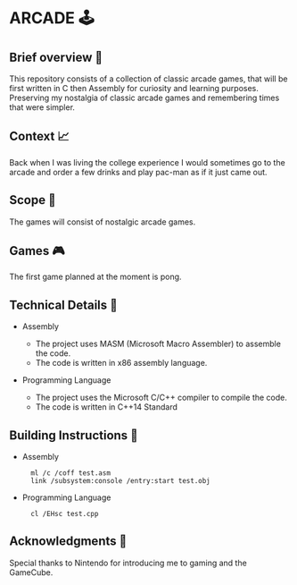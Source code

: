 # ARCADE :joystick:

## Brief overview :memo:

This repository consists of a collection of classic arcade games, that will be first written in C then Assembly for curiosity and learning purposes. Preserving my nostalgia of classic arcade games and remembering times that were simpler.

## Context :chart_with_upwards_trend:

Back when I was living the college experience I would sometimes go to the arcade and order a few drinks and play pac-man as if it just came out. 

## Scope :telescope:

The games will consist of nostalgic arcade games. 

## Games :video_game:

The first game planned at the moment is pong.

## Technical Details :wrench:

- Assembly
  - The project uses MASM (Microsoft Macro Assembler) to assemble the code.
  - The code is written in x86 assembly language.
  
- Programming Language
  - The project uses the Microsoft C/C++ compiler to compile the code.
  - The code is written in C++14 Standard

## Building Instructions :hammer:

- Assembly
  ```
    ml /c /coff test.asm
    link /subsystem:console /entry:start test.obj
  ```
- Programming Language
  ```
    cl /EHsc test.cpp
  ```

## Acknowledgments :clap:

Special thanks to Nintendo for introducing me to gaming and the GameCube. 